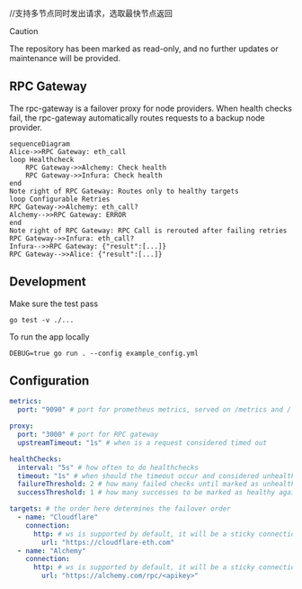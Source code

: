 //支持多节点同时发出请求，选取最快节点返回

> [!CAUTION]
> The repository has been marked as read-only, and no further updates or maintenance will be provided.

## RPC Gateway

The rpc-gateway is a failover proxy for node providers. When health checks
fail, the rpc-gateway automatically routes requests to a backup node provider.

```mermaid
sequenceDiagram
Alice->>RPC Gateway: eth_call
loop Healthcheck
    RPC Gateway->>Alchemy: Check health
    RPC Gateway->>Infura: Check health
end
Note right of RPC Gateway: Routes only to healthy targets
loop Configurable Retries
RPC Gateway->>Alchemy: eth_call?
Alchemy-->>RPC Gateway: ERROR
end
Note right of RPC Gateway: RPC Call is rerouted after failing retries
RPC Gateway->>Infura: eth_call?
Infura-->>RPC Gateway: {"result":[...]}
RPC Gateway-->>Alice: {"result":[...]}
```

## Development

Make sure the test pass
```console
go test -v ./...
```

To run the app locally
```console
DEBUG=true go run . --config example_config.yml
```

## Configuration

```yaml
metrics:
  port: "9090" # port for prometheus metrics, served on /metrics and /

proxy:
  port: "3000" # port for RPC gateway
  upstreamTimeout: "1s" # when is a request considered timed out

healthChecks:
  interval: "5s" # how often to do healthchecks
  timeout: "1s" # when should the timeout occur and considered unhealthy
  failureThreshold: 2 # how many failed checks until marked as unhealthy
  successThreshold: 1 # how many successes to be marked as healthy again

targets: # the order here determines the failover order
  - name: "Cloudflare"
    connection:
      http: # ws is supported by default, it will be a sticky connection.
        url: "https://cloudflare-eth.com"
  - name: "Alchemy"
    connection:
      http: # ws is supported by default, it will be a sticky connection.
        url: "https://alchemy.com/rpc/<apikey>"
```
